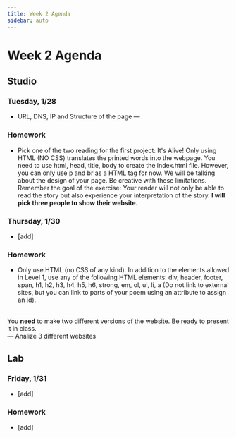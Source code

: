 ```yaml
---
title: Week 2 Agenda
sidebar: auto
---
```


# Week 2 Agenda

## Studio

### Tuesday, 1/28

- URL, DNS, IP and Structure of the page
— 

### Homework

- Pick one of the two reading for the first project: It's Alive! Only using HTML (NO CSS) translates the printed words into the webpage. You need to use html, head, title, body to create the index.html file. 
However, you can only use p and br as a HTML tag for now. We will be talking about the design of your page. Be creative with these limitations. Remember the goal of the exercise: Your reader will not only be able to read the story but also experience your interpretation of the story.
<b> I will pick three people to show their website. </b>

### Thursday, 1/30

- [add]

### Homework

- Only use HTML (no CSS of any kind). In addition to the elements allowed in Level 1, use any of the following HTML elements: div, header, footer, span, h1, h2, h3, h4, h5, h6, strong, em, ol, ul, li, a (Do not link to external sites, but you can link to parts of your poem using an attribute to assign an id). 
<br>
You <b>need</b> to make two different versions of the website. Be ready to present it in class. 
<br>
— Analize 3 different websites 


## Lab

### Friday, 1/31

- [add]

### Homework

- [add]
